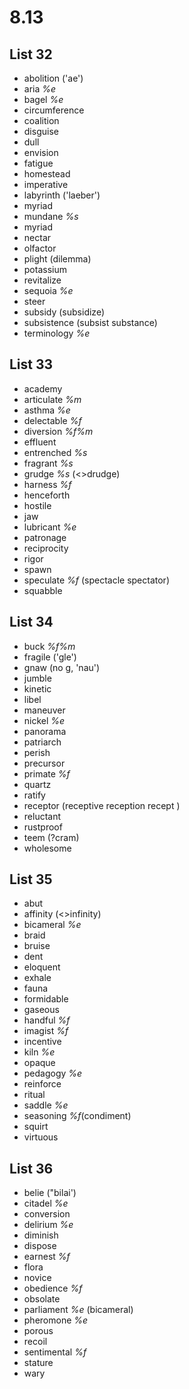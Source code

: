 # 8.13
## List 32
* abolition ('ae')
* aria *%e*
* bagel *%e*
* circumference
* coalition
* disguise
* dull
* envision
* fatigue
* homestead
* imperative
* labyrinth ('laeber')
* myriad
* mundane *%s*
* myriad
* nectar
* olfactor
* plight (dilemma)
* potassium
* revitalize
* sequoia *%e*
* steer
* subsidy (subsidize)
* subsistence (subsist substance)
* terminology *%e*

## List 33
* academy
* articulate *%m*
* asthma *%e*
* delectable *%f*
* diversion *%f%m*
* effluent
* entrenched *%s*
* fragrant *%s*
* grudge *%s* (<>drudge)
* harness *%f*
* henceforth
* hostile
* jaw
* lubricant *%e*
* patronage
* reciprocity
* rigor
* spawn
* speculate *%f* (spectacle spectator)
* squabble

## List 34
* buck *%f%m*
* fragile ('gle')
* gnaw (no g, 'nau')
* jumble
* kinetic
* libel
* maneuver
* nickel *%e*
* panorama
* patriarch
* perish
* precursor
* primate *%f*
* quartz
* ratify
* receptor (receptive reception recept )
* reluctant
* rustproof
* teem (?cram)
* wholesome
## List 35
* abut
* affinity (<>infinity)
* bicameral *%e*
* braid
* bruise
* dent
* eloquent
* exhale
* fauna
* formidable
* gaseous
* handful *%f*
* imagist *%f*
* incentive
* kiln *%e*
* opaque
* pedagogy *%e*
* reinforce
* ritual
* saddle *%e*
* seasoning *%f*(condiment)
* squirt
* virtuous
## List 36
* belie ("bilai')
* citadel *%e*
* conversion
* delirium *%e*
* diminish
* dispose
* earnest *%f* 
* flora
* novice
* obedience *%f*
* obsolate
* parliament *%e* (bicameral)
* pheromone *%e*
* porous
* recoil
* sentimental *%f*
* stature
* wary